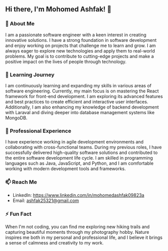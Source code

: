 ## Hi there, I'm Mohomed Ashfak! 👋

### 🤵 About Me

I am a passionate software engineer with a keen interest in creating innovative solutions. I have a strong foundation in software development and enjoy working on projects that challenge me to learn and grow. I am always eager to explore new technologies and apply them to real-world problems. My goal is to contribute to cutting-edge projects and make a positive impact on the lives of people through technology.

### 🌱 Learning Journey

I am continuously learning and expanding my skills in various areas of software engineering. Currently, my main focus is on mastering the React framework for front-end development. I am exploring its advanced features and best practices to create efficient and interactive user interfaces. Additionally, I am also enhancing my knowledge of backend development with Laraval and diving deeper into database management systems like MongoDB.

### 💼 Professional Experience

I have experience working in agile development environments and collaborating with cross-functional teams. During my previous roles, I have successfully delivered high-quality software solutions and contributed to the entire software development life cycle. I am skilled in programming languages such as Java, JavaScript, and Python, and I am comfortable working with modern development tools and frameworks.

### 📫 Reach Me

- LinkedIn: https://www.linkedin.com/in/mohomedashfak09823a
- Email: ashfak25321@gmail.com

### ⚡ Fun Fact

When I'm not coding, you can find me exploring new hiking trails and capturing beautiful moments through my photography hobby. Nature inspires me both in my personal and professional life, and I believe it brings a sense of calmness and creativity to my work.
